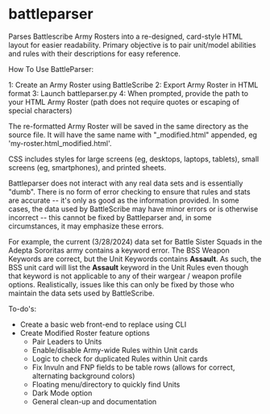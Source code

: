 # battleparser

Parses Battlescribe Army Rosters into a re-designed, card-style HTML layout for easier readability. Primary objective is to pair unit/model abilities and rules with their descriptions for easy reference.

How To Use BattleParser:

1: Create an Army Roster using BattleScribe
2: Export Army Roster in HTML format
3: Launch battleparser.py
4: When prompted, provide the path to your HTML Army Roster (path does not require quotes or escaping of special characters)

The re-formatted Army Roster will be saved in the same directory as the source file. It will have the same name with "_modified.html" appended, eg 'my-roster.html_modified.html'.

CSS includes styles for large screens (eg, desktops, laptops, tablets), small screens (eg, smartphones), and printed sheets. 

Battleparser does not interact with any real data sets and is essentially "dumb". There is no form of error checking to ensure that rules and stats are accurate -- it's only as good as the information provided. In some cases, the data used by BattleScribe may have minor errors or is otherwise incorrect -- this cannot be fixed by Battleparser and, in some circumstances, it may emphasize these errors. 

For example, the current (3/28/2024) data set for Battle Sister Squads in the Adepta Sororitas army contains a keyword error. The BSS Weapon Keywords are correct, but the Unit Keywords contains **Assault**. As such, the BSS unit card will list the **Assault** keyword in the Unit Rules even though that keyword is not applicable to any of their wargear / weapon profile options. Realistically, issues like this can only be fixed by those who maintain the data sets used by BattleScribe.

To-do's:

* Create a basic web front-end to replace using CLI
* Create Modified Roster feature options
    - Pair Leaders to Units
    - Enable/disable Army-wide Rules within Unit cards
    - Logic to check for duplicated Rules within Unit cards
    - Fix Invuln and FNP fields to be table rows (allows for correct, alternating background colors)
    - Floating menu/directory to quickly find Units
    - Dark Mode option
    - General clean-up and documentation
